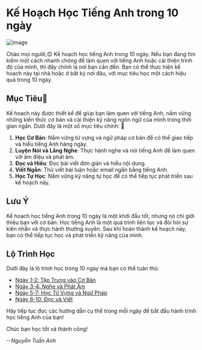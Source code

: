 # Kế Hoạch Học Tiếng Anh trong 10 ngày

![image](https://github.com/Tanh2003/CNPMNC_TH/assets/109021417/f0e07f0d-7b5d-4360-844a-be965b7ec53d)

Chào mọi người,😊
Kế hoạch học tiếng Anh trong 10 ngày. Nếu bạn đang tìm kiếm một cách nhanh chóng để làm quen với tiếng Anh hoặc cải thiện trình độ của mình, thì đây chính là nơi bạn cần đến. Bạn có thể thực hiện kế hoạch này tại nhà hoặc ở bất kỳ nơi đâu, với mục tiêu học một cách hiệu quả trong 10 ngày.

## Mục Tiêu💖

Kế hoạch này được thiết kế để giúp bạn làm quen với tiếng Anh, nắm vững những kiến thức cơ bản và cải thiện kỹ năng ngôn ngữ của mình trong thời gian ngắn. Dưới đây là một số mục tiêu chính:
🍕
1. **Học Cơ Bản**: Nắm vững từ vựng và ngữ pháp cơ bản để có thể giao tiếp và hiểu tiếng Anh hàng ngày.
2. **Luyện Nói và Lắng Nghe**: Thực hành nghe và nói tiếng Anh để làm quen với âm điệu và phát âm.
3. **Đọc và Hiểu**: Đọc bài viết đơn giản và hiểu nội dung.
4. **Viết Ngắn**: Thử viết bài luận hoặc email ngắn bằng tiếng Anh.
5. **Học Tự Học**: Nắm vững kỹ năng tự học để có thể tiếp tục phát triển sau kế hoạch này.

## Lưu Ý

Kế hoạch học tiếng Anh trong 10 ngày là một khởi đầu tốt, nhưng nó chỉ giới thiệu bạn với cơ bản. Học tiếng Anh là một quá trình liên tục và đòi hỏi sự kiên nhẫn và thực hành thường xuyên. Sau khi hoàn thành kế hoạch này, bạn có thể tiếp tục học và phát triển kỹ năng của mình.

## Lộ Trình Học

Dưới đây là lộ trình học trong 10 ngày mà bạn có thể tuân thủ:

- [Ngày 1-2: Tập Trung vào Cơ Bản](day1-2.md)
- [Ngày 3-4: Nghe và Phát Âm](day3-4.md)
- [Ngày 5-7: Học Từ Vựng và Ngữ Pháp](day5-7.md)
- [Ngày 8-10: Đọc và Viết](day8-10.md)

Hãy tiếp tục đọc các hướng dẫn cụ thể trong mỗi ngày để bắt đầu hành trình học tiếng Anh của bạn!

Chúc bạn học tốt và thành công!

_--Nguyễn Tuấn Anh_

